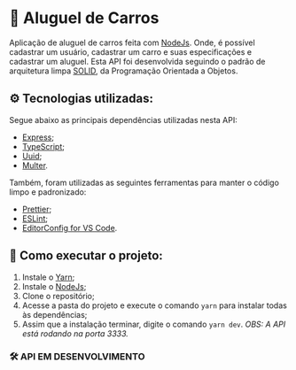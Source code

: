 # 🚗 Aluguel de Carros

Aplicação de aluguel de carros feita com [NodeJs](https://nodejs.org/en/). Onde, é possível cadastrar um usuário, cadastrar um carro e suas especificações e cadastrar um aluguel.
Esta API foi desenvolvida seguindo o padrão de arquitetura limpa [SOLID](https://blog.cleancoder.com/uncle-bob/2020/10/18/Solid-Relevance.html), da Programação Orientada a Objetos.


## ⚙ Tecnologias utilizadas:

Segue abaixo as principais dependências utilizadas nesta API:

- [Express](https://expressjs.com/pt-br/);
- [TypeScript](https://www.typescriptlang.org/);
- [Uuid](https://www.npmjs.com/package/uuid);
- [Multer](https://www.npmjs.com/package/multer).

Também, foram utilizadas as seguintes ferramentas para manter o código limpo e padronizado:

- [Prettier](https://prettier.io/);
- [ESLint](https://eslint.org/);
- [EditorConfig for VS Code](https://marketplace.visualstudio.com/items?itemName=EditorConfig.EditorConfig).


## 📁 Como executar o projeto:

1. Instale o [Yarn](https://yarnpkg.com/);
2. Instale o [NodeJs](https://nodejs.org/en/);
3. Clone o repositório;
4. Acesse a pasta do projeto e execute o comando `yarn` para instalar todas às dependências;
5. Assim que a instalação terminar, digite o comando `yarn dev`.
_OBS: A API está rodando na porta 3333._

### **🛠️ API EM DESENVOLVIMENTO**

